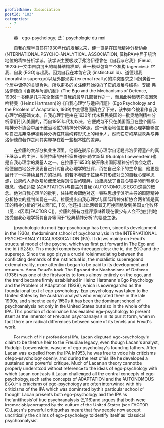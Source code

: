 ```yaml
---
profileName: dissociation
postId: '183'
categories:
  - 7
---
```

‌‌‌‌　　英：ego-psychology; 法：psychologie du moi


‌‌‌‌　　自我心理学自其在1930年代的发展以来，便一直是在国际精神分析协会 (NTERNATIONAL PSYCHO-ANALYTICAL ASSOCIATION, 简称PA)中居于统治地位的精神分析学派。该学派主要吸收了弗洛伊德曾在《自我与它我》(Freud, 1923b)一文中首度提出的精神结构模型。此一模型包含三个机构 (agencies): 它我、自我 (EGO)与超我。因为自我在本能它我 (instinctual id)、道德超我 (moralistic superego)以及外部现实 (external reality)的冲突要求之间扮演着一个居中调停的关键角色，所以更多的关注便开始投向了它的发展与结构。安娜·弗洛伊德的《自我与防御机制》（The Ego and the Mechanisms of Defence, 1936)一书便是几乎完全聚焦于自我的最早几部著作之一，而且此种趋势在海因茨·哈特曼（Heinz Hartmann)的《自我心理学与适应问题》（Ego Psychology and the Problem of Adaptation, 1939)中变得稳固确立了下来，该书如今被看作自我心理学的基础文本。自我心理学是由在1930年代末移民美国的一批奥地利精神分析家们引入美国的，而自1950年代初以来，它便成为不只在美国而且在整个国际精神分析协会中居于统治地位的精神分析学派。这一统治地位使自我心理学能够宣称自己是弗洛伊德精神分析在其最纯粹形式上的继承人，然而在它的某些教条与弗洛伊德的著作之间其实却存在着一些根本性的差异。

‌‌‌‌　　在拉康的大部分执业生涯里，他都在驳斥自我心理学自诩是弗洛伊德遗产的真正继承人的主张，即便拉康的分析家鲁道夫·勒文斯坦 (Rudolph Loewenstein)也是自我心理学的奠基人之一。在拉康于1953年被开除出国际精神分析协会之后，他便自由地公开发表自己针对自我心理学的批评，而在自己余下的生命里，他更是展开了一种持续且有力的批判。倘若不参照于拉康与其形成对立的自我心理学思想，拉康的大多数理论便无法得到恰当的理解。拉康挑战了自我心理学的所有核心概念，诸如适应 (ADAPTATION)与自主的自我 (AUTONOMOUS EGO)这类的概念。他对自我心理学的批判，往往都会跟他对这一特殊思想学派所主导的国际精神分析协会的批判纠葛在一起。拉康提出自我心理学与国际精神分析协会两者皆是真正的精神分析的“对立面”(E, 116), 他还指出此两者皆无可挽回地受到美国文化败坏（见：c因素[FACTOR C])。拉康的强有力批评意味着现在很少有人会不加批判地接受自我心理学将其自身等同于“经典精神分析”的那些主张。


‌‌‌‌　　(psychologic du moi) Ego-psychology has been, since its development in the 1930s, thedominant school of psychoanalysis in the INTERNATIONAL PSYCHO-ANALYTICALASSOCATION (IPA). It draws mainly on Freud's structural model of the psyche, whichwas first put forward in The Ego and the ld (1923b). This model comprises threeagencies: the id, the EGO and the superego. Since the ego plays a crucial roleinmediating between the conflicting demands of the instinctual id, the moralistic superegoand extemal reality, more attention began to be paid to its development and structure. Anna Freud's book The Ego and the Mechanisms of Defence (1936) was one of the firstworks to focus almost entirely on the ego, and the trend became firmly established in Heinz Hartmann's Ego Psychology and the Problem of Adaptation (1939), which is nowregarded as the foundational text of ego-psychology. Ego-psychology was taken to the United States by the Austrian analysts who emigrated there in the late 1930s, and sincethe early 1950s it has been the dominant school of psychoanalysis not only in the United States but also in the whole of the IPA. This position of dominance has enabled ego-psychology to present itself as the inheritor of Freudian psychoanalysis in its purist form, when in fact there are radical differences between some of its tenets and Freud's work.

‌‌‌‌　　For much of his professional life, Lacan disputed ego-psychology's claim to be thetrue heir to the Freudian legacy, even though Lacan's analyst, Rudolph Loewenstein, wasone of ego-psychology's founding fathers. After Lacan was expelled from the IPA in1953, he was free to voice his criticisms ofego-psychology openly, and during the rest ofhis life he developed a sustained and powerful critique. Much of Lacanian theory cannotbe properly understood without reference to the ideas of ego-psychology with which Lacan contrasts it.Lacan challenged all the central concepts of ego-psychology,such asthe concepts of ADAPTATION and the AUTONOMOUS EGO.His criticisms of ego-psychology are often intertwined with his criticisms of the IPA which was dominated bythis particular school of thought.Lacan presents both ego-psychology and the IPA as the'antithesis'of true psychoanalysis (E,116)and argues that both were irremediablycorrupted by the culture of the United States (see FACTOR C).Lacan's powerful critiquehas meant that few people now accept uncritically the claims of ego-psychology toidentify itself as 'classical psychoanalysis'.

